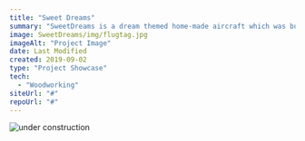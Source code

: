 ```yaml
---
title: "Sweet Dreams"
summary: "SweetDreams is a dream themed home-made aircraft which was built for the 4th Redbull Flugtag in Istanbul."
image: SweetDreams/img/flugtag.jpg
imageAlt: "Project Image"
date: Last Modified
created: 2019-09-02
type: "Project Showcase"
tech:
  - "Woodworking"
siteUrl: "#"
repoUrl: "#"
---
```


![under construction](/images/construction.gif)